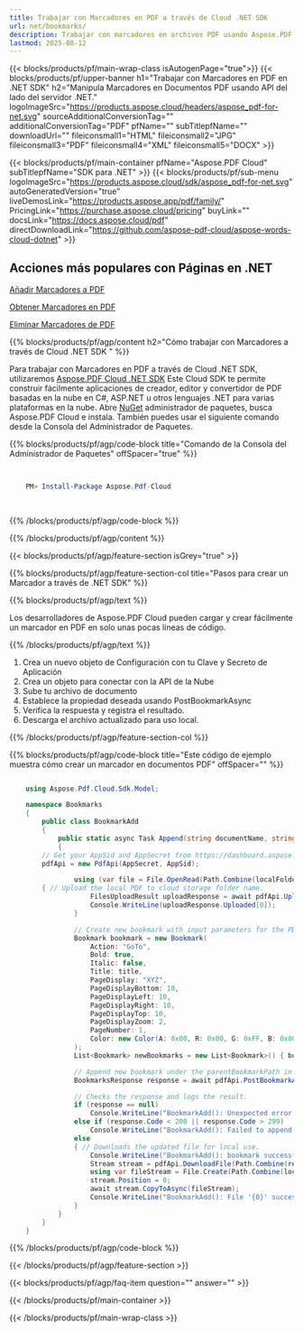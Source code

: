 ```yaml
---
title: Trabajar con Marcadores en PDF a través de Cloud .NET SDK
url: net/bookmarks/
description: Trabajar con marcadores en archivos PDF usando Aspose.PDF Cloud SDK para .NET. Mejora la descubribilidad y el indexado.
lastmod: 2025-08-12
---
```


{{< blocks/products/pf/main-wrap-class isAutogenPage="true">}}
{{< blocks/products/pf/upper-banner h1="Trabajar con Marcadores en PDF en .NET SDK" h2="Manipula Marcadores en Documentos PDF usando API del lado del servidor .NET." logoImageSrc="https://products.aspose.cloud/headers/aspose_pdf-for-net.svg" sourceAdditionalConversionTag="" additionalConversionTag="PDF" pfName="" subTitlepfName="" downloadUrl="" fileiconsmall1="HTML" fileiconsmall2="JPG" fileiconsmall3="PDF" fileiconsmall4="XML" fileiconsmall5="DOCX" >}}

{{< blocks/products/pf/main-container pfName="Aspose.PDF Cloud" subTitlepfName="SDK para .NET" >}}
{{< blocks/products/pf/sub-menu logoImageSrc="https://products.aspose.cloud/sdk/aspose_pdf-for-net.svg"
autoGeneratedVersion="true"
liveDemosLink="https://products.aspose.app/pdf/family/" PricingLink="https://purchase.aspose.cloud/pricing" buyLink="" docsLink="https://docs.aspose.cloud/pdf"  directDownloadLink="https://github.com/aspose-pdf-cloud/aspose-words-cloud-dotnet" >}}

<div class="container-fluid features-section bg-gray singleproduct">
<a class="anchor" id="features" name="features">
</a>
<div class="row">
<div class="container">
<h2 class="pr-ft">Acciones más populares con Páginas en .NET</h2>
<div class="col-lg-4">
<em class="fa fa-picture-o ico-blue fa-2x col-lg-2"></em>
<p class="col-lg-10"><a href="https://products.aspose.cloud/pdf/net/bookmarks/add/">Añadir Marcadores a PDF</a></p>
</div>
<div class="col-lg-4">
<em class="fa fa-file-text ico-blue fa-2x col-lg-2"></em>
<p class="col-lg-10"><a href="https://products.aspose.cloud/pdf/net/bookmarks/get/">Obtener Marcadores en PDF</a></p>
</div>
<div class="col-lg-4">
<em class="fa fa-file-text ico-blue fa-2x col-lg-2"></em>
<p class="col-lg-10"><a href="https://products.aspose.cloud/pdf/net/bookmarks/delete/">Eliminar Marcadores de PDF</a></p>
</div>
</div>
</div>
</div>

{{% blocks/products/pf/agp/content h2="Cómo trabajar con Marcadores a través de Cloud .NET SDK " %}}

Para trabajar con Marcadores en PDF a través de Cloud .NET SDK, utilizaremos
[Aspose.PDF Cloud .NET SDK](https://products.aspose.cloud/pdf/net/)
Este Cloud SDK te permite construir fácilmente aplicaciones de creador, editor y convertidor de PDF basadas en la nube en C#, ASP.NET u otros lenguajes .NET para varias plataformas en la nube. Abre
[NuGet](https://www.nuget.org/packages/Aspose.Pdf-Cloud)
administrador de paquetes, busca
Aspose.PDF Cloud e instala. También puedes usar el siguiente comando desde la Consola del Administrador de Paquetes.

{{% blocks/products/pf/agp/code-block title="Comando de la Consola del Administrador de Paquetes" offSpacer="true" %}}

```powershell

     
    PM> Install-Package Aspose.Pdf-Cloud
     
     

```

{{% /blocks/products/pf/agp/code-block %}}

{{% /blocks/products/pf/agp/content %}}

{{< blocks/products/pf/agp/feature-section isGrey="true" >}}

{{% blocks/products/pf/agp/feature-section-col title="Pasos para crear un Marcador a través de .NET SDK" %}}

{{% blocks/products/pf/agp/text %}}

Los desarrolladores de Aspose.PDF Cloud pueden cargar y crear fácilmente un marcador en PDF en solo unas pocas líneas de código.

{{% /blocks/products/pf/agp/text %}}

1. Crea un nuevo objeto de Configuración con tu Clave y Secreto de Aplicación
1. Crea un objeto para conectar con la API de la Nube
1. Sube tu archivo de documento
1. Establece la propiedad deseada usando PostBookmarkAsync
1. Verifica la respuesta y registra el resultado.
1. Descarga el archivo actualizado para uso local.

{{% /blocks/products/pf/agp/feature-section-col %}}

{{% blocks/products/pf/agp/code-block title="Este código de ejemplo muestra cómo crear un marcador en documentos PDF" offSpacer="" %}}

```cs

    using Aspose.Pdf.Cloud.Sdk.Model;

    namespace Bookmarks
    {
        public class BookmarkAdd
        {
            public static async Task Append(string documentName, string outputName, string parentBookmarkPath, string title, string localFolder, string remoteFolder)
            {
		// Get your AppSid and AppSecret from https://dashboard.aspose.cloud (free registration required). 
		pdfApi = new PdfApi(AppSecret, AppSid);

                using (var file = File.OpenRead(Path.Combine(localFolder, documentName)))
		{ // Upload the local PDF to cloud storage folder name.
                    FilesUploadResult uploadResponse = await pdfApi.UploadFileAsync(Path.Combine(remoteFolder, documentName), documentName);
                    Console.WriteLine(uploadResponse.Uploaded[0]);
                }

                // Create new bookmark with input parameters for the PDF on cloud storage.
                Bookmark bookmark = new Bookmark(
                    Action: "GoTo",
                    Bold: true,
                    Italic: false,
                    Title: title,
                    PageDisplay: "XYZ",
                    PageDisplayBottom: 10,
                    PageDisplayLeft: 10,
                    PageDisplayRight: 10,
                    PageDisplayTop: 10,
                    PageDisplayZoom: 2,
                    PageNumber: 1,
                    Color: new Color(A: 0x00, R: 0x00, G: 0xFF, B: 0x00)
                );
                List<Bookmark> newBookmarks = new List<Bookmark>() { bookmark };

                // Append new bookmark under the parentBookmarkPath in the PDF on cloud storage.
                BookmarksResponse response = await pdfApi.PostBookmarkAsync(documentName, parentBookmarkPath, newBookmarks, folder: remoteFolder);

                // Checks the response and logs the result.
                if (response == null)
                    Console.WriteLine("BookmarkAdd(): Unexpected error!");
                else if (response.Code < 200 || response.Code > 299)
                    Console.WriteLine("BookmarkAdd(): Failed to append bookmark to the document.");
                else
                { // Downloads the updated file for local use.
                    Console.WriteLine("BookmarkAdd(): bookmark successfully appended to the document '{0}.", documentName);
                    Stream stream = pdfApi.DownloadFile(Path.Combine(remoteFolder, documentName));
                    using var fileStream = File.Create(Path.Combine(localFolder, "append_bookmark_" + outputName));
                    stream.Position = 0;
                    await stream.CopyToAsync(fileStream);
                    Console.WriteLine("BookmarkAdd(): File '{0}' successfully downloaded.", "append_bookmrk_" + outputName);
                }
            }
        }
    }

```

{{% /blocks/products/pf/agp/code-block %}}

{{< /blocks/products/pf/agp/feature-section >}}

{{< blocks/products/pf/agp/faq-item question="" answer="" >}}

{{< /blocks/products/pf/main-container >}}

{{< /blocks/products/pf/main-wrap-class >}}

